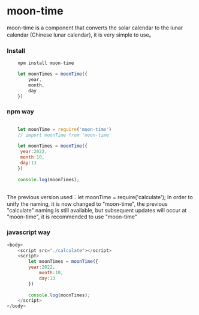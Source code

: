 # moon-time

moon-time is a component that converts the solar calendar to the lunar calendar (Chinese lunar calendar), it is very simple to use。

### Install

```javascript
    npm install moon-time
```

```javascript
    let moonTimes = moonTime({
        year,
        month,
        day
    })
```

### npm way

```javascript

    let moonTime = require('moon-time')
    // import moonTime from 'moon-time'
    
    let moonTimes = moonTime({
	 year:2022,
	 month:10,
	 day:13
    })
	
    console.log(moonTimes);
	
```

The previous version used：let moonTime = require('calculate');
In order to unify the naming, it is now changed to "moon-time", the previous "calculate" naming is still available, but subsequent updates will occur at "moon-time", it is recommended to use "moon-time"

### javascript way

```javascript
<body>
    <script src="./calculate"></script>
    <script>
        let moonTimes = moonTime({
	    year:2022,
            month:10,
            day:13
        })
        
        console.log(moonTimes);
    </script>
</body>
```